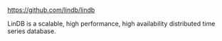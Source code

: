 #

https://github.com/lindb/lindb

LinDB is a scalable, high performance, high availability distributed time series database.
